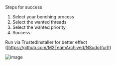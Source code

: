 Steps for success
1) Select your benching process
2) Select the wanted threads
3) Select the wanted priority
4) Success

Run via TrustedInstaller for better effect ([https://github.com/M2TeamArchived/NSudo](url))

![image](https://github.com/user-attachments/assets/dbe26a40-6627-4e83-b953-11c93bdeae6b)
